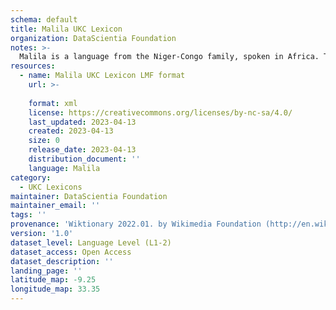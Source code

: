```yaml
---
schema: default
title: Malila UKC Lexicon
organization: DataScientia Foundation
notes: >-
  Malila is a language from the Niger-Congo family, spoken in Africa. The UKC Lexicon of Malila is represented as a lexico-semantic network. It consists of words, word senses, synsets, as well as sense-level and synset-level relationships.
resources:
  - name: Malila UKC Lexicon LMF format
    url: >-
      
    format: xml
    license: https://creativecommons.org/licenses/by-nc-sa/4.0/
    last_updated: 2023-04-13
    created: 2023-04-13
    size: 0
    release_date: 2023-04-13
    distribution_document: ''
    language: Malila
category:
  - UKC Lexicons
maintainer: DataScientia Foundation
maintainer_email: ''
tags: ''
provenance: 'Wiktionary 2022.01. by Wikimedia Foundation (http://en.wiktionary.org); Princeton WordNet 2.1 by Princeton University (https://wordnet.princeton.edu)'
version: '1.0'
dataset_level: Language Level (L1-2)
dataset_access: Open Access
dataset_description: ''
landing_page: ''
latitude_map: -9.25
longitude_map: 33.35
---
```

